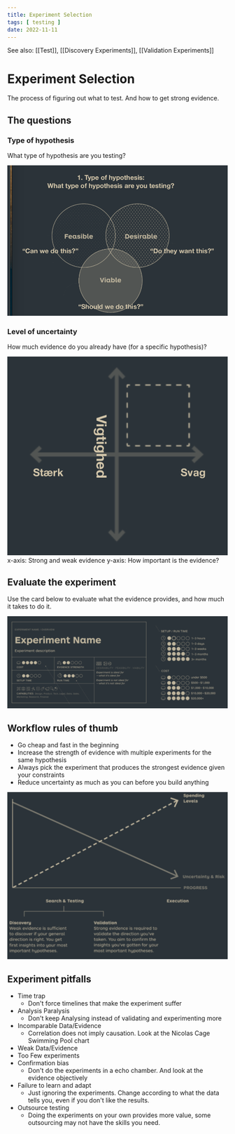 ```yaml
---
title: Experiment Selection
tags: [ testing ]
date: 2022-11-11
---
```


See also: [[Test]], [[Discovery Experiments]],  [[Validation Experiments]]

# Experiment Selection
The process of figuring out what to test. And how to get strong evidence.

## The questions
### Type of hypothesis
What type of hypothesis are you testing?

![](img/pasted_img_20221111131455.png)

### Level of uncertainty
How much evidence do you already have (for a specific hypothesis)?

![](img/pasted_img_20221111131620.png)
x-axis: Strong and weak evidence
y-axis: How important is the evidence?

## Evaluate the experiment
Use the card below to evaluate what the evidence provides, and how much it takes to do it. 

![](img/pasted_img_20221111132039.png)

## Workflow rules of thumb
- Go cheap and fast in the beginning
- Increase the strength of evidence with multiple experiments for the same hypothesis
- Always pick the experiment that produces the strongest evidence given your constraints
- Reduce uncertainty as much as you can before you build anything

![](img/pasted_img_20221111132451.png)

## Experiment pitfalls
- Time trap
  - Don't force timelines that make the experiment suffer
- Analysis Paralysis
  - Don't keep Analysing instead of validating and experimenting more
- Incomparable Data/Evidence
  - Correlation does not imply causation. Look at the Nicolas Cage Swimming Pool chart
- Weak Data/Evidence
- Too Few experiments
- Confirmation bias
  - Don't do the experiments in a echo chamber. And look at the evidence objectively
- Failure to learn and adapt
  - Just ignoring the experiments. Change according to what the data tells you, even if you don't like the results.
- Outsource testing
  - Doing the experiments on your own provides more value, some outsourcing may not have the skills you need.

